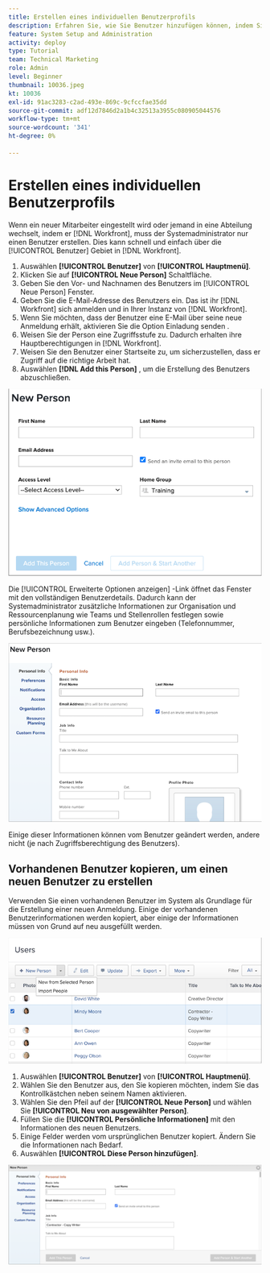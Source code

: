 ```yaml
---
title: Erstellen eines individuellen Benutzerprofils
description: Erfahren Sie, wie Sie Benutzer hinzufügen können, indem Sie ein einzelnes Benutzerprofil von Grund auf neu erstellen oder indem Sie einen vorhandenen Benutzer kopieren.
feature: System Setup and Administration
activity: deploy
type: Tutorial
team: Technical Marketing
role: Admin
level: Beginner
thumbnail: 10036.jpeg
kt: 10036
exl-id: 91ac3283-c2ad-493e-869c-9cfccfae35dd
source-git-commit: adf12d7846d2a1b4c32513a3955c080905044576
workflow-type: tm+mt
source-wordcount: '341'
ht-degree: 0%

---
```


# Erstellen eines individuellen Benutzerprofils

Wenn ein neuer Mitarbeiter eingestellt wird oder jemand in eine Abteilung wechselt, indem er [!DNL Workfront], muss der Systemadministrator nur einen Benutzer erstellen. Dies kann schnell und einfach über die [!UICONTROL Benutzer] Gebiet in [!DNL Workfront].

1. Auswählen **[!UICONTROL Benutzer]** von **[!UICONTROL Hauptmenü]**.
1. Klicken Sie auf **[!UICONTROL Neue Person]** Schaltfläche.
1. Geben Sie den Vor- und Nachnamen des Benutzers im [!UICONTROL Neue Person] Fenster.
1. Geben Sie die E-Mail-Adresse des Benutzers ein. Das ist ihr [!DNL Workfront] sich anmelden und in Ihrer Instanz von [!DNL Workfront].
1. Wenn Sie möchten, dass der Benutzer eine E-Mail über seine neue Anmeldung erhält, aktivieren Sie die Option Einladung senden .
1. Weisen Sie der Person eine Zugriffsstufe zu. Dadurch erhalten ihre Hauptberechtigungen in [!DNL Workfront].
1. Weisen Sie den Benutzer einer Startseite zu, um sicherzustellen, dass er Zugriff auf die richtige Arbeit hat.
1. Auswählen **[!DNL Add this Person]** , um die Erstellung des Benutzers abzuschließen.

![[!UICONTROL Neue Person] Fenster](assets/admin-fund-adding-users-1.png)

Die [!UICONTROL Erweiterte Optionen anzeigen] -Link öffnet das Fenster mit den vollständigen Benutzerdetails. Dadurch kann der Systemadministrator zusätzliche Informationen zur Organisation und Ressourcenplanung wie Teams und Stellenrollen festlegen sowie persönliche Informationen zum Benutzer eingeben (Telefonnummer, Berufsbezeichnung usw.).

![[!UICONTROL Neue Person] Fenster nach Klicken [!UICONTROL Erweiterte Optionen anzeigen]](assets/admin-fund-adding-users-2.png)

Einige dieser Informationen können vom Benutzer geändert werden, andere nicht (je nach Zugriffsberechtigung des Benutzers).

## Vorhandenen Benutzer kopieren, um einen neuen Benutzer zu erstellen

Verwenden Sie einen vorhandenen Benutzer im System als Grundlage für die Erstellung einer neuen Anmeldung. Einige der vorhandenen Benutzerinformationen werden kopiert, aber einige der Informationen müssen von Grund auf neu ausgefüllt werden.

![Dropdownmenü &quot;Neue Person&quot;](assets/admin-fund-adding-users-3.png)

1. Auswählen **[!UICONTROL Benutzer]** von **[!UICONTROL Hauptmenü]**.
1. Wählen Sie den Benutzer aus, den Sie kopieren möchten, indem Sie das Kontrollkästchen neben seinem Namen aktivieren.
1. Wählen Sie den Pfeil auf der **[!UICONTROL Neue Person]** und wählen Sie **[!UICONTROL Neu von ausgewählter Person]**.
1. Füllen Sie die **[!UICONTROL Persönliche Informationen]** mit den Informationen des neuen Benutzers.
1. Einige Felder werden vom ursprünglichen Benutzer kopiert. Ändern Sie die Informationen nach Bedarf.
1. Auswählen **[!UICONTROL Diese Person hinzufügen]**.

![[!UICONTROL Neue Person] Fenster](assets/admin-fund-adding-users-4.png)

<!--
Learn more URLs
Add users
-->
